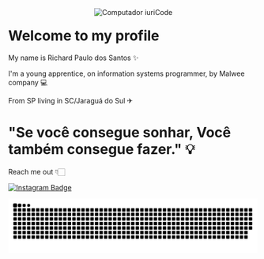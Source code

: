 <img src="https://media.discordapp.net/attachments/538424091204517898/953806970933084251/Lovepik_com-611695488-Desktop_flat_business_computer_png_free_buckle.png?width=623&height=623" min-width="330px" max-width="330px" width="330px" align="right" alt="Computador iuriCode">

# Welcome to my profile

My name is Richard Paulo dos Santos ✨

I'm a young apprentice, on information systems programmer, by Malwee company 💻
 
From SP living in SC/Jaraguá do Sul ✈

# "Se você consegue sonhar, Você também consegue fazer." 💡

Reach me out 👇🏻

[![Instagram Badge](https://img.shields.io/badge/-Instagram-violet?style=flat-square&logo=Instagram&logoColor=white&link=https://www.instagram.com/_richards__/)](https://www.instagram.com/_richards__/) 

![Snake animation](https://github.com/R1CH4RDS/R1CH4RDS/blob/output/github-contribution-grid-snake.svg)

